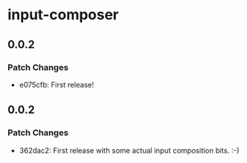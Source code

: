 # input-composer

## 0.0.2

### Patch Changes

- e075cfb: First release!

## 0.0.2

### Patch Changes

- 362dac2: First release with some actual input composition bits. :-)
